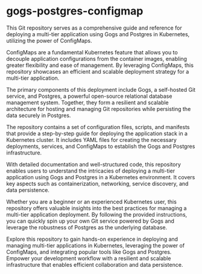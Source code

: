 # gogs-postgres-configmap

This Git repository serves as a comprehensive guide and reference for deploying a multi-tier application using Gogs and Postgres in Kubernetes, utilizing the power of ConfigMaps. 

ConfigMaps are a fundamental Kubernetes feature that allows you to decouple application configurations from the container images, enabling greater flexibility and ease of management. By leveraging ConfigMaps, this repository showcases an efficient and scalable deployment strategy for a multi-tier application.

The primary components of this deployment include Gogs, a self-hosted Git service, and Postgres, a powerful open-source relational database management system. Together, they form a resilient and scalable architecture for hosting and managing Git repositories while persisting the data securely in Postgres.

The repository contains a set of configuration files, scripts, and manifests that provide a step-by-step guide for deploying the application stack in a Kubernetes cluster. It includes YAML files for creating the necessary deployments, services, and ConfigMaps to establish the Gogs and Postgres infrastructure.

With detailed documentation and well-structured code, this repository enables users to understand the intricacies of deploying a multi-tier application using Gogs and Postgres in a Kubernetes environment. It covers key aspects such as containerization, networking, service discovery, and data persistence.

Whether you are a beginner or an experienced Kubernetes user, this repository offers valuable insights into the best practices for managing a multi-tier application deployment. By following the provided instructions, you can quickly spin up your own Git service powered by Gogs and leverage the robustness of Postgres as the underlying database.

Explore this repository to gain hands-on experience in deploying and managing multi-tier applications in Kubernetes, leveraging the power of ConfigMaps, and integrating popular tools like Gogs and Postgres. Empower your development workflow with a resilient and scalable infrastructure that enables efficient collaboration and data persistence.
